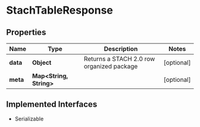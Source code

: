 

# StachTableResponse


## Properties

Name | Type | Description | Notes
------------ | ------------- | ------------- | -------------
**data** | **Object** | Returns a STACH 2.0 row organized package |  [optional]
**meta** | **Map&lt;String, String&gt;** |  |  [optional]


## Implemented Interfaces

* Serializable



